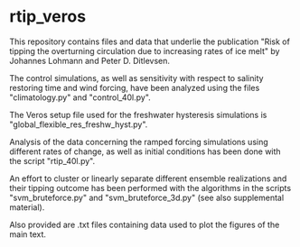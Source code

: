 # rtip_veros

This repository contains files and data that underlie the publication "Risk of tipping the overturning circulation due to increasing rates of ice melt" by Johannes Lohmann and Peter D. Ditlevsen.

The control simulations, as well as sensitivity with respect to salinity restoring time and wind forcing, have been analyzed using the files "climatology.py" and "control_40l.py".

The Veros setup file used for the freshwater hysteresis simulations is "global_flexible_res_freshw_hyst.py".

Analysis of the data concerning the ramped forcing simulations using different rates of change, as well as initial conditions has been done with the script "rtip_40l.py". 

An effort to cluster or linearly separate different ensemble realizations and their tipping outcome has been performed with the algorithms in the scripts "svm_bruteforce.py" and "svm_bruteforce_3d.py" (see also supplemental material).

Also provided are .txt files containing data used to plot the figures of the main text.
